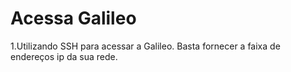 # Acessa Galileo
1.Utilizando SSH para acessar a Galileo. Basta fornecer a faixa de endereços ip da sua rede.
